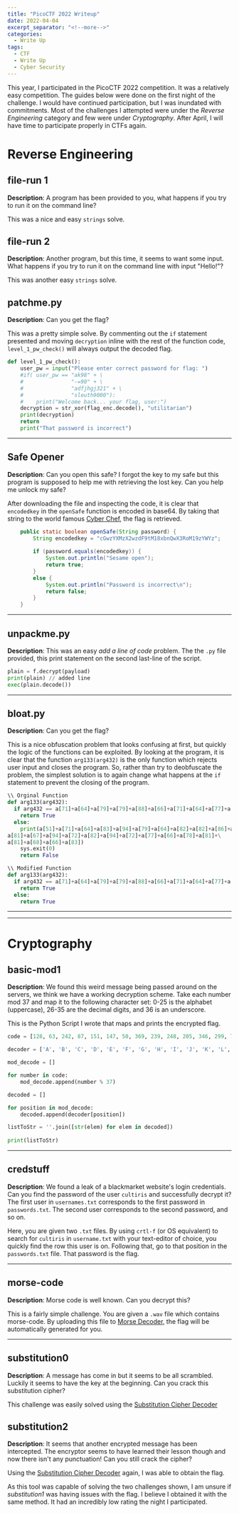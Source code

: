 ```yaml
---
title: "PicoCTF 2022 Writeup"
date: 2022-04-04
excerpt_separator: "<!--more-->"
categories:
  - Write Up
tags:
  - CTF
  - Write Up
  - Cyber Security
---
```


This year, I participated in the PicoCTF 2022 competition. It was a relatively easy competition. The guides below were done on the first night of the challenge. I would have continued participation, but I was inundated with commitments. Most of the challenges I attempted were under the *Reverse Engineering* category and few were under *Cryptography*. After April, I will have time to participate properly in CTFs again.

# Reverse Engineering
## file-run 1
**Description**:
A program has been provided to you, what happens if you try to run it on the command line?

This was a nice and easy `strings` solve.

## file-run 2
**Description**:
Another program, but this time, it seems to want some input. What happens if you try to run it on the command line with input "Hello!"?

This was another easy `strings` solve.

## patchme.py
**Description**:
Can you get the flag?

This was a pretty simple solve. By commenting out the `if` statement presented and moving `decryption` inline with the rest of the function code, `level_1_pw_check()` will always output the decoded flag.

```Python
def level_1_pw_check():
    user_pw = input("Please enter correct password for flag: ")
    #if( user_pw == "ak98" + \
    #               "-=90" + \
    #               "adfjhgj321" + \
    #               "sleuth9000"):
    #    print("Welcome back... your flag, user:")
    decryption = str_xor(flag_enc.decode(), "utilitarian")
    print(decryption)
    return
    print("That password is incorrect")
```
___

## Safe Opener
**Description**:
Can you open this safe? I forgot the key to my safe but this program is supposed to help me with retrieving the lost key. Can you help me unlock my safe?

After downloading the file and inspecting the code, it is clear that `encodedkey` in the `openSafe` function is encoded in base64. By taking that string to the world famous [Cyber Chef](https://gchq.github.io/CyberChef/), the flag is retrieved. 

```Java
    public static boolean openSafe(String password) {
        String encodedkey = "cGwzYXMzX2wzdF9tM18xbnQwX3RoM19zYWYz";
        
        if (password.equals(encodedkey)) {
            System.out.println("Sesame open");
            return true;
        }
        else {
            System.out.println("Password is incorrect\n");
            return false;
        }
    }
```
___

## unpackme.py
**Description**:
This was an easy *add a line of  code* problem. The the `.py` file provided,  this print statement on the second last-line of the script.
```Python
plain = f.decrypt(payload)
print(plain) // added line
exec(plain.decode())
```
___

## bloat.py
**Description**:
Can you get the flag?

This is a nice obfuscation problem that looks confusing at first, but quickly the logic of the functions can be exploited. By looking at the program, it is clear that the function `arg133(arg432)` is the only function which rejects user input and closes the program. So, rather than try to deobfuscate the problem, the simplest solution is to again change what happens at the `if` statement to prevent the closing of the program.

```Python
\\ Orginal Function
def arg133(arg432):
  if arg432 == a[71]+a[64]+a[79]+a[79]+a[88]+a[66]+a[71]+a[64]+a[77]+a[66]+a[68]:
    return True
  else:
    print(a[51]+a[71]+a[64]+a[83]+a[94]+a[79]+a[64]+a[82]+a[82]+a[86]+a[78]+\
a[81]+a[67]+a[94]+a[72]+a[82]+a[94]+a[72]+a[77]+a[66]+a[78]+a[81]+\
a[81]+a[68]+a[66]+a[83])
    sys.exit(0)
    return False

\\ Modified Function
def arg133(arg432):
  if arg432 == a[71]+a[64]+a[79]+a[79]+a[88]+a[66]+a[71]+a[64]+a[77]+a[66]+a[68]:
    return True
  else:
    return True
```
___
___
# Cryptography
## basic-mod1
**Description**:
We found this weird message being passed around on the servers, we think we have a working decryption scheme. Take each number mod 37 and map it to the following character set: 0-25 is the alphabet (uppercase), 26-35 are the decimal digits, and 36 is an underscore.

This is the Python Script I wrote that maps and prints the encrypted flag.

```Python
code = [128, 63, 242, 87, 151, 147, 50, 369, 239, 248, 205, 346, 299, 73, 335, 189, 105, 293, 37, 214, 333, 137]

decoder = ['A', 'B', 'C', 'D', 'E', 'F', 'G', 'H', 'I', 'J', 'K', 'L', 'M', 'N', 'O', 'P', 'Q', 'R', 'S', 'T', 'U', 'V', 'W', 'X', 'Y', 'Z', 0, 1, 2, 3, 4, 5, 6, 7, 8, 9, '_']

mod_decode = []

for number in code:
	mod_decode.append(number % 37)

decoded = []

for position in mod_decode:
	decoded.append(decoder[position])

listToStr = ''.join([str(elem) for elem in decoded])
	
print(listToStr)
```
___
## credstuff
**Description**:
We found a leak of a blackmarket website's login credentials. Can you find the password of the user `cultiris` and successfully decrypt it? The first user in `usernames.txt` corresponds to the first password in `passwords.txt`. The second user corresponds to the second password, and so on.

Here, you are given two `.txt` files. By using `crtl-f` (or OS equivalent) to search for `cultiris` in  `username.txt` with your text-editor of choice, you quickly find the row this user is on. Following that, go to that position in the `passwords.txt` file. That password is the flag.
___

## morse-code
**Description**:
Morse code is well known. Can you decrypt this?

This is a fairly simple challenge. You are given a `.wav` file which contains morse-code. By uploading this file to [Morse Decoder](https://morsecode.world/international/decoder/audio-decoder-adaptive.html), the flag will be automatically generated for you.
___

## substitution0
**Description**:
A message has come in but it seems to be all scrambled. Luckily it seems to have the key at the beginning. Can you crack this substitution cipher?

This challenge was easily solved using the [Substitution Cipher Decoder](https://planetcalc.com/8047/)

## substitution2
**Description**:
It seems that another encrypted message has been intercepted. The encryptor seems to have learned their lesson though and now there isn't any punctuation! Can you still crack the cipher?

Using the  [Substitution Cipher Decoder](https://planetcalc.com/8047/) again, I was able to obtain the flag. 

As this tool was capable of solving the two challenges shown, I am unsure if *substitution1* was having issues with the flag. I believe I obtained it with the same method. It had an incredibly low rating the night I participated. 



